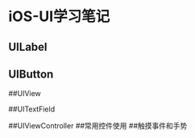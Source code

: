 # iOS-UI学习笔记

## UILabel

## UIButton

##UIView

##UITextField

##UIViewController
##常用控件使用
##触摸事件和手势


